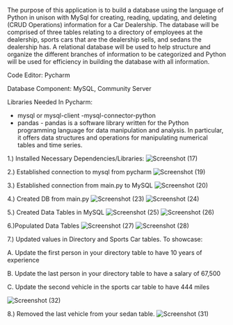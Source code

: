 The purpose of this application is to build a database using the language of Python in unison with MySql for creating, reading, updating, and deleting (CRUD Operations) information for a Car Dealership. The database will be comprised of three tables relating to a directory of employees at the dealership, sports cars that are the dealership sells, and sedans the dealership has. A relational database will be used to help structure and organize the different branches of information to be categorized and Python will be used for efficiency in building the database with all information.

Code Editor:
Pycharm

Database Component:
    MySQL, Community Server

Libraries Needed In Pycharm:
- mysql or mysql-client
-mysql-connector-python
- pandas - pandas is a software library written for the Python programming language 
for data manipulation and analysis. In particular, it offers data structures and operations for 
manipulating numerical tables and time series.

1.) Installed Necessary Dependencies/Libraries:
![Screenshot (17)](https://github.com/Dranell/Car_Dealership_Student_Prompt/assets/173842921/0956f6ff-2449-43de-99af-e714f1701f89)



2.) Established connection to mysql from pycharm
![Screenshot (19)](https://github.com/Dranell/Car_Dealership_Student_Prompt/assets/173842921/5499d1d2-a594-4c80-872d-cf80a1c10b0a)



3.) Established connection from main.py to MySQL
![Screenshot (20)](https://github.com/Dranell/Car_Dealership_Student_Prompt/assets/173842921/4c8ff601-5dee-424c-acc4-3153011167fe)


4.) Created DB from main.py
![Screenshot (23)](https://github.com/Dranell/Car_Dealership_Student_Prompt/assets/173842921/5b740578-0423-4395-ac4c-aefd99e41a51)
![Screenshot (24)](https://github.com/Dranell/Car_Dealership_Student_Prompt/assets/173842921/f2c433d5-61a7-46bc-80d7-1f21751a2cd1)



5.) Created Data Tables in MySQL
![Screenshot (25)](https://github.com/Dranell/Car_Dealership_Student_Prompt/assets/173842921/71ed3e9e-5476-48d6-81ed-04c04e46d405)
![Screenshot (26)](https://github.com/Dranell/Car_Dealership_Student_Prompt/assets/173842921/520f9ce3-5146-4a63-8e4e-9da75c1e10b8)


6.)Populated Data Tables
![Screenshot (27)](https://github.com/Dranell/Car_Dealership_Student_Prompt/assets/173842921/0d0f9da4-1541-4109-bf12-06473cbcb2dd)
![Screenshot (28)](https://github.com/Dranell/Car_Dealership_Student_Prompt/assets/173842921/985f3ccf-86d2-4535-8de9-2e490db0d6df)


7.) Updated values in Directory and Sports Car tables. 
To showcase: 

A. Update the first person in your directory table to have 10 years of experience

B. Update the last person in your directory table to have a salary of 67,500

C. Update the second vehicle in the sports car table to have 444 miles

![Screenshot (32)](https://github.com/Dranell/Car_Dealership_Student_Prompt/assets/173842921/b7917953-8e93-49de-ba45-dd2cef0f8cb1)



8.) Removed the last vehicle from your sedan table.
![Screenshot (31)](https://github.com/Dranell/Car_Dealership_Student_Prompt/assets/173842921/5eddec9a-46df-477a-90b7-b2a362e88b3e)

